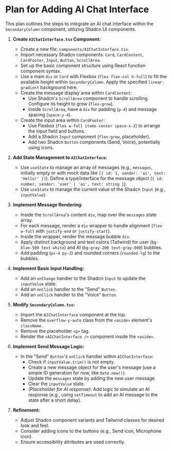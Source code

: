 # Plan for Adding AI Chat Interface

This plan outlines the steps to integrate an AI chat interface within the `SecondaryColumn` component, utilizing Shadcn UI components.

1.  **Create `AIChatInterface.tsx` Component:**

    - Create a new file: `components/AIChatInterface.tsx`.
    - Import necessary Shadcn components: `Card`, `CardContent`, `CardFooter`, `Input`, `Button`, `ScrollArea`.
    - Set up the basic component structure using React function component syntax.
    - Use a main `div` or `Card` with Flexbox (`flex flex-col h-full`) to fill the available height within `SecondaryColumn`. Apply the specified `linear-gradient` background here.
    - Create the message display area within `CardContent`:
      - Use Shadcn's `ScrollArea` component to handle scrolling. Configure its height to grow (`flex-grow`).
      - Inside `ScrollArea`, have a `div` for padding (`p-4`) and message spacing (`space-y-4`).
    - Create the input area within `CardFooter`:
      - Use Flexbox (`flex w-full items-center space-x-2`) to arrange the input field and buttons.
      - Add a Shadcn `Input` component (`flex-grow`, placeholder).
      - Add two Shadcn `Button` components (Send, Voice), potentially using icons.

2.  **Add State Management to `AIChatInterface`:**

    - Use `useState` to manage an array of messages (e.g., `messages`, initially empty or with mock data like `[{ id: 1, sender: 'ai', text: 'Hello!' }]`). Define a type/interface for the message object (`{ id: number, sender: 'user' | 'ai', text: string }`).
    - Use `useState` to manage the current value of the Shadcn `Input` (e.g., `inputValue`).

3.  **Implement Message Rendering:**

    - Inside the `ScrollArea`'s content `div`, map over the `messages` state array.
    - For each message, render a `div` wrapper to handle alignment (`flex w-full` with `justify-end` or `justify-start`).
    - Inside the wrapper, render the message bubble `div`.
    - Apply distinct background and text colors (Tailwind) for user (`bg-blue-500 text-white`) and AI (`bg-gray-200 text-gray-800`) bubbles.
    - Add padding (`px-4 py-2`) and rounded corners (`rounded-lg`) to the bubbles.

4.  **Implement Basic Input Handling:**

    - Add an `onChange` handler to the Shadcn `Input` to update the `inputValue` state.
    - Add an `onClick` handler to the "Send" `Button`.
    - Add an `onClick` handler to the "Voice" `Button`.

5.  **Modify `SecondaryColumn.tsx`:**

    - Import the `AIChatInterface` component at the top.
    - Remove the `overflow-y-auto` class from the `<aside>` element's `className`.
    - Remove the placeholder `<p>` tag.
    - Render the `<AIChatInterface />` component inside the `<aside>`.

6.  **Implement Send Message Logic:**

    - In the "Send" `Button`'s `onClick` handler within `AIChatInterface`:
      - Check if `inputValue.trim()` is not empty.
      - Create a new message object for the user's message (use a simple ID generation for now, like `Date.now()`).
      - Update the `messages` state by adding the new user message.
      - Clear the `inputValue` state.
      - _(Placeholder for AI response)_: Add logic to simulate an AI response (e.g., using `setTimeout` to add an AI message to the state after a short delay).

7.  **Refinement:**
    - Adjust Shadcn component variants and Tailwind classes for desired look and feel.
    - Consider adding icons to the buttons (e.g., Send icon, Microphone icon).
    - Ensure accessibility attributes are used correctly.
